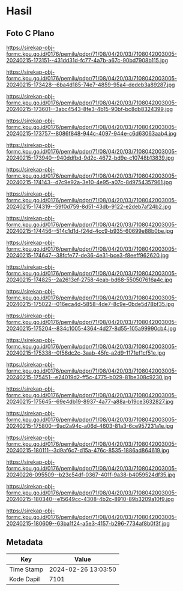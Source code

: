 # Hasil

## Foto C Plano

https://sirekap-obj-formc.kpu.go.id/0176/pemilu/pdpr/71/08/04/20/03/7108042003005-20240215-173151--431dd31d-fc77-4a7b-a67c-90bd7908b115.jpg

https://sirekap-obj-formc.kpu.go.id/0176/pemilu/pdpr/71/08/04/20/03/7108042003005-20240215-173428--6ba4d185-74e7-4859-95a4-dedeb3a89287.jpg

https://sirekap-obj-formc.kpu.go.id/0176/pemilu/pdpr/71/08/04/20/03/7108042003005-20240215-173601--3abc4543-8fe3-4b15-90bf-bc8db8324399.jpg

https://sirekap-obj-formc.kpu.go.id/0176/pemilu/pdpr/71/08/04/20/03/7108042003005-20240215-173757--8086f848-944c-4097-944e-c6d63063aab4.jpg

https://sirekap-obj-formc.kpu.go.id/0176/pemilu/pdpr/71/08/04/20/03/7108042003005-20240215-173940--940ddfbd-9d2c-4672-bd9e-c10748b13839.jpg

https://sirekap-obj-formc.kpu.go.id/0176/pemilu/pdpr/71/08/04/20/03/7108042003005-20240215-174143--d7c9e92a-3e10-4e95-a07c-8d9754357961.jpg

https://sirekap-obj-formc.kpu.go.id/0176/pemilu/pdpr/71/08/04/20/03/7108042003005-20240215-174319--59f0d759-8d51-43db-9122-e2deb7af24b2.jpg

https://sirekap-obj-formc.kpu.go.id/0176/pemilu/pdpr/71/08/04/20/03/7108042003005-20240215-174456--514c1d1d-f24d-4cc9-b935-60699e88b0be.jpg

https://sirekap-obj-formc.kpu.go.id/0176/pemilu/pdpr/71/08/04/20/03/7108042003005-20240215-174647--38fcfe77-de36-4e31-bce3-f8eeff962620.jpg

https://sirekap-obj-formc.kpu.go.id/0176/pemilu/pdpr/71/08/04/20/03/7108042003005-20240215-174825--2a2613ef-2758-4eab-bd68-550507616a4c.jpg

https://sirekap-obj-formc.kpu.go.id/0176/pemilu/pdpr/71/08/04/20/03/7108042003005-20240215-175022--016eca4d-5858-4de7-8c9e-0bde5d78bf35.jpg

https://sirekap-obj-formc.kpu.go.id/0176/pemilu/pdpr/71/08/04/20/03/7108042003005-20240215-175204--834c1005-4364-4d27-8d55-105a99990cb4.jpg

https://sirekap-obj-formc.kpu.go.id/0176/pemilu/pdpr/71/08/04/20/03/7108042003005-20240215-175338--0f56dc2c-3aab-45fc-a2d9-1171ef1cf51e.jpg

https://sirekap-obj-formc.kpu.go.id/0176/pemilu/pdpr/71/08/04/20/03/7108042003005-20240215-175451--e24019d2-ff5c-4775-b029-81be308c9230.jpg

https://sirekap-obj-formc.kpu.go.id/0176/pemilu/pdpr/71/08/04/20/03/7108042003005-20240215-175645--69e4db19-8937-4a77-a88a-b19ce3632827.jpg

https://sirekap-obj-formc.kpu.go.id/0176/pemilu/pdpr/71/08/04/20/03/7108042003005-20240215-175800--9ad2a94c-a06d-4603-81a3-6ce957231a1e.jpg

https://sirekap-obj-formc.kpu.go.id/0176/pemilu/pdpr/71/08/04/20/03/7108042003005-20240215-180111--3d9af6c7-d15a-476c-8535-1886ad864619.jpg

https://sirekap-obj-formc.kpu.go.id/0176/pemilu/pdpr/71/08/04/20/03/7108042003005-20240226-095509--b23c54df-0367-401f-9a38-b4059524df35.jpg

https://sirekap-obj-formc.kpu.go.id/0176/pemilu/pdpr/71/08/04/20/03/7108042003005-20240215-180340--e15649cc-4308-4b2c-8910-89b3209a10f9.jpg

https://sirekap-obj-formc.kpu.go.id/0176/pemilu/pdpr/71/08/04/20/03/7108042003005-20240215-180609--63ba1f24-a5e3-4157-b296-7734af8b0f3f.jpg


## Metadata

| Key        | Value               |
| ---------- | ------------------- |
| Time Stamp | 2024-02-26 13:03:50 |
| Kode Dapil | 7101                |



